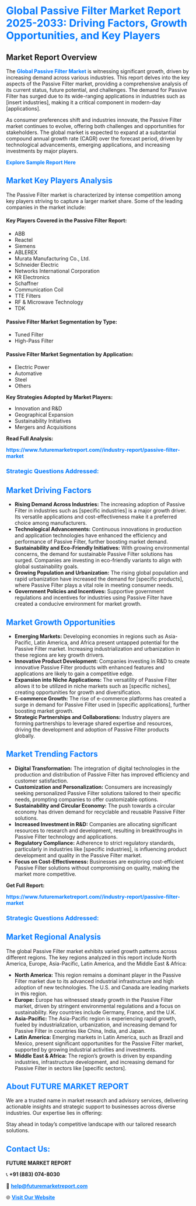 <h1 style="color: #007BFF;">Global Passive Filter Market Report 2025-2033: Driving Factors, Growth Opportunities, and Key Players</h1>

<section id="overview">
<h2>Market Report Overview</h2>
<p>The <a href="https://www.futuremarketreport.com//industry-report/passive-filter-market" style="color: #007BFF; text-decoration: none;"><strong>Global Passive Filter Market</strong></a> is witnessing significant growth, driven by increasing demand across various industries. This report delves into the key aspects of the Passive Filter market, providing a comprehensive analysis of its current status, future potential, and challenges. The demand for Passive Filter has surged due to its wide-ranging applications in industries such as [insert industries], making it a critical component in modern-day [applications].</p>
<p>As consumer preferences shift and industries innovate, the Passive Filter market continues to evolve, offering both challenges and opportunities for stakeholders. The global market is expected to expand at a substantial compound annual growth rate (CAGR) over the forecast period, driven by technological advancements, emerging applications, and increasing investments by major players.</p>
</section>

<section id="overview">
<p><a href="https://www.futuremarketreport.com//request-sample/reportId=76125" style="color: #007BFF; text-decoration: none;"><strong>Explore Sample Report Here</strong></a></p>
</section>

<section id="key-players">
<h2 style="color: #007BFF;">Market Key Players Analysis</h2>
<p>The Passive Filter market is characterized by intense competition among key players striving to capture a larger market share. Some of the leading companies in the market include:</p>
<h4>Key Players Covered in the Passive Filter Report:</h4>
<ul><li>ABB</li><li>Reactel</li><li>Siemens</li><li>ABLEREX</li><li>Murata Manufacturing Co., Ltd.</li><li>Schneider Electric</li><li>Networks International Corporation</li><li>KR Electronics</li><li>Schaffner</li><li>Communication Coil</li><li>TTE Filters</li><li>RF &amp; Microwave Technology</li><li>TDK</li></ul>
<h4>Passive Filter Market Segmentation by Type:</h4>
<ul><li>Tuned Filter</li><li>High-Pass Filter</li></ul>

<h4>Passive Filter Market Segmentation by Application:</h4>
<ul><li>Electric Power</li><li>Automative</li><li>Steel</li><li>Others</li></ul>
<p><strong>Key Strategies Adopted by Market Players:</strong></p>
<ul>
<li>Innovation and R&D</li>
<li>Geographical Expansion</li>
<li>Sustainability Initiatives</li>
<li>Mergers and Acquisitions</li>
</ul>
</section>

<section>
<p><strong>Read Full Analysis: </strong></p><a href="https://www.futuremarketreport.com//industry-report/passive-filter-market" style="color: #007BFF; text-decoration: none;"><strong>https://www.futuremarketreport.com//industry-report/passive-filter-market</strong></a>
<h3 style="color: #007BFF;">Strategic Questions Addressed:</h3>
</section>

<section id="driving-factors">
<h2 style="color: #007BFF;">Market Driving Factors</h2>
<ul>
<li><strong>Rising Demand Across Industries:</strong> The increasing adoption of Passive Filter in industries such as [specific industries] is a major growth driver. Its versatile applications and cost-effectiveness make it a preferred choice among manufacturers.</li>
<li><strong>Technological Advancements:</strong> Continuous innovations in production and application technologies have enhanced the efficiency and performance of Passive Filter, further boosting market demand.</li>
<li><strong>Sustainability and Eco-Friendly Initiatives:</strong> With growing environmental concerns, the demand for sustainable Passive Filter solutions has surged. Companies are investing in eco-friendly variants to align with global sustainability goals.</li>
<li><strong>Growing Population and Urbanization:</strong> The rising global population and rapid urbanization have increased the demand for [specific products], where Passive Filter plays a vital role in meeting consumer needs.</li>
<li><strong>Government Policies and Incentives:</strong> Supportive government regulations and incentives for industries using Passive Filter have created a conducive environment for market growth.</li>
</ul>
</section>

<section id="growth-opportunities">
<h2 style="color: #007BFF;">Market Growth Opportunities</h2>
<ul>
<li><strong>Emerging Markets:</strong> Developing economies in regions such as Asia-Pacific, Latin America, and Africa present untapped potential for the Passive Filter market. Increasing industrialization and urbanization in these regions are key growth drivers.</li>
<li><strong>Innovative Product Development:</strong> Companies investing in R&D to create innovative Passive Filter products with enhanced features and applications are likely to gain a competitive edge.</li>
<li><strong>Expansion into Niche Applications:</strong> The versatility of Passive Filter allows it to be utilized in niche markets such as [specific niches], creating opportunities for growth and diversification.</li>
<li><strong>E-commerce Growth:</strong> The rise of e-commerce platforms has created a surge in demand for Passive Filter used in [specific applications], further boosting market growth.</li>
<li><strong>Strategic Partnerships and Collaborations:</strong> Industry players are forming partnerships to leverage shared expertise and resources, driving the development and adoption of Passive Filter products globally.</li>
</ul>
</section>

<section id="trending-factors">
<h2 style="color: #007BFF;">Market Trending Factors</h2>
<ul>
<li><strong>Digital Transformation:</strong> The integration of digital technologies in the production and distribution of Passive Filter has improved efficiency and customer satisfaction.</li>
<li><strong>Customization and Personalization:</strong> Consumers are increasingly seeking personalized Passive Filter solutions tailored to their specific needs, prompting companies to offer customizable options.</li>
<li><strong>Sustainability and Circular Economy:</strong> The push towards a circular economy has driven demand for recyclable and reusable Passive Filter solutions.</li>
<li><strong>Increased Investment in R&D:</strong> Companies are allocating significant resources to research and development, resulting in breakthroughs in Passive Filter technology and applications.</li>
<li><strong>Regulatory Compliance:</strong> Adherence to strict regulatory standards, particularly in industries like [specific industries], is influencing product development and quality in the Passive Filter market.</li>
<li><strong>Focus on Cost-Effectiveness:</strong> Businesses are exploring cost-efficient Passive Filter solutions without compromising on quality, making the market more competitive.</li>
</ul>
</section>

<section>
<p><strong>Get Full Report: </strong></p><a href="https://www.futuremarketreport.com//industry-report/passive-filter-market" style="color: #007BFF; text-decoration: none;"><strong>https://www.futuremarketreport.com//industry-report/passive-filter-market</strong></a>
<h3 style="color: #007BFF;">Strategic Questions Addressed:</h3>
</section>


<section id="regional-analysis">
<h2 style="color: #007BFF;">Market Regional Analysis</h2>
<p>The global Passive Filter market exhibits varied growth patterns across different regions. The key regions analyzed in this report include North America, Europe, Asia-Pacific, Latin America, and the Middle East & Africa:</p>
<ul>
<li><strong>North America:</strong> This region remains a dominant player in the Passive Filter market due to its advanced industrial infrastructure and high adoption of new technologies. The U.S. and Canada are leading markets in this region.</li>
<li><strong>Europe:</strong> Europe has witnessed steady growth in the Passive Filter market, driven by stringent environmental regulations and a focus on sustainability. Key countries include Germany, France, and the U.K.</li>
<li><strong>Asia-Pacific:</strong> The Asia-Pacific region is experiencing rapid growth, fueled by industrialization, urbanization, and increasing demand for Passive Filter in countries like China, India, and Japan.</li>
<li><strong>Latin America:</strong> Emerging markets in Latin America, such as Brazil and Mexico, present significant opportunities for the Passive Filter market, supported by growing industrial activities and investments.</li>
<li><strong>Middle East & Africa:</strong> The region’s growth is driven by expanding industries, infrastructure development, and increasing demand for Passive Filter in sectors like [specific sectors].</li>
</ul>
</section>

<footer>
<h2 style="color: #007BFF;">About FUTURE MARKET REPORT</h2>
<p>We are a trusted name in market research and advisory services, delivering actionable insights and strategic support to businesses across diverse industries. Our expertise lies in offering:</p>

<p>Stay ahead in today’s competitive landscape with our tailored research solutions.</p>

<h2 style="color: #007BFF;">Contact Us:</h2>
<p><strong>FUTURE MARKET REPORT</strong></p>
<p>📞 <strong>+91 (883) 074-8030</strong></p>
<p>📧 <strong><a href="mailto:help@futuremarketreport.com" style="color: #007BFF;">help@futuremarketreport.com</a></strong></p>
<p>🌐 <strong><a href="https://www.futuremarketreport.com/" style="color: #007BFF;">Visit Our Website</a></strong></p>
</footer>
